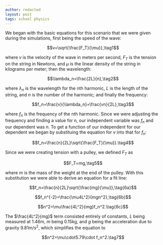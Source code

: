 ```yaml
---
author: redacted
layout: post
tags: school physics
---
```


We began with the basic equations for this scenario that we were given during
the simulations, first being the speed of the wave:

$$v=\sqrt{\frac{F_T}{\mu}},\tag1$$

where $v$ is the velocity of the wave in meters per second, $F_T$ is the tension
on the string in Newtons, and $\mu$ is the linear density of the string in
kilograms per meter; then the wavelength:

$$\lambda_n=\frac{2L}{n},\tag2$$

where $\lambda_n$ is the wavelength for the nth harmonic, $L$ is the length of
the string, and $n$ is the number of the harmonic; and finally the frequency:

$$f_n=\frac{v}{\lambda_n}=\frac{vn}{2L},\tag3$$

where $f_n$ is the frequency of the nth harmonic. Since we were adjusting the
frequency and finding a value for n, our independent variable was $f_n$ and our
dependent was $n$. To get a function of our independent for our dependent we
began by substituing the equation for $v$ into that for $f_n$:

$$f_n=\frac{n}{2L}\sqrt{\frac{F_T}{\mu}}.\tag4$$

Since we were creating tension with a pulley, we defined $F_T$ as

$$F_T=mg,\tag5$$

where $m$ is the mass of the weight at the end of the pulley. With this
substitution we were able to derive an equation for a fit line:

$$f_n=\frac{n}{2L}\sqrt{\frac{mg}{\mu}},\tag{6a}$$

$$f_n^{-2}=\frac{\mu4L^2}{mgn^2},\tag{6b}$$

$$n^2=\mu\frac{4L^2}{mg}f_n^2.\tag{6c}$$

The $\frac{4L^2}{mg}$ term consisted entirely of constants, $L$ being measured
at 1.46m, $m$ being 0.15kg, and $g$ being the acceleration due to gravity
9.81m/s<sup>2</sup>, which simplifies the equation to

$$n^2=\mu\cdot5.79\cdot f_n^2.\tag7$$
